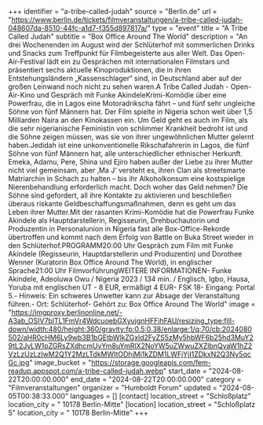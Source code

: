 +++
identifier = "a-tribe-called-judah"
source = "Berlin.de"
url = "https://www.berlin.de/tickets/filmveranstaltungen/a-tribe-called-judah-048607da-8510-44fc-a1d7-f355d897817a/"
type = "event"
title = "A Tribe Called Judah"
subtitle = "Box Office Around The World"
description = "An drei Wochenenden im August wird der Schlüterhof mit sommerlichen Drinks und Snacks zum Treffpunkt für Filmbegeisterte aus aller Welt. Das Open-Air-Festival lädt ein zu Gesprächen mit internationalen Filmstars und präsentiert sechs aktuelle Kinoproduktionen, die in ihren Entstehungsländern „Kassenschlager“ sind, in Deutschland aber auf der großen Leinwand noch nicht zu sehen waren.A Tribe Called Judah - Open-Air-Kino und Gespräch mit Funke AkindeleKrimi-Komödie über eine Powerfrau, die in Lagos eine Motoradrikscha fährt – und fünf sehr ungleiche Söhne von fünf Männern hat. Der Film spielte in Nigeria schon weit über 1,5 Milliarden Naira an den Kinokassen ein. Um Geld geht es auch im Film, als die sehr nigerianische Feministin von schlimmer Krankheit bedroht ist und die Söhne zeigen müssen, was sie von ihrer ungewöhnlichen Mutter gelernt haben.Jedidah ist eine unkonventionelle Rikschafahrerin in Lagos, die fünf Söhne von fünf Männern hat, alle unterschiedlicher ethnischer Herkunft. Emeka, Adamu, Pere, Shina und Ejiro haben außer der Liebe zu ihrer Mutter nicht viel gemeinsam, aber ‚Ma J‘ versteht es, ihren Clan als streetsmarte Matriarchin in Schach zu halten – bis ihr Alkoholkonsum eine kostspielige Nierenbehandlung erforderlich macht. Doch woher das Geld nehmen? Die Söhne sind gefordert, all ihre Kontakte zu aktivieren und beschließen überaus riskante Geldbeschaffungsmaßnahmen, denn es geht um das Leben ihrer Mutter.Mit der rasanten Krimi-Komödie hat die Powerfrau Funke Akindele als Hauptdarstellerin, Regisseurin, Drehbuchautorin und Produzentin in Personalunion in Nigeria fast alle Box-Office-Rekorde übertroffen und kommt nach dem Erfolg von Battle on Buka Street wieder in den Schlüterhof.PROGRAMM20:00 Uhr Gespräch zum Film mit Funke Akindele (Regisseurin, Hauptdarstellerin und Produzentin) und Dorothee Wenner (Kuratorin Box Office Around The World), in englischer Sprache21:00 Uhr FilmvorführungWEITERE INFORMATIONEN- Funke Akindele, Adeoluwa Owu / Nigeria 2023 / 134 min. / Englisch, Igbo, Hausa, Yoruba mit englischen UT - 8 EUR, ermäßigt 4 EUR- FSK 18- Eingang: Portal 5.- Hinweis: Ein schweres Unwetter kann zur Absage der Veranstaltung führen.- Ort: Schlüterhof- Gehört zu: Box Office Around The World"
image = "https://imgproxy.berlinonline.net/-A3ab_OSIV7blTL1FmVr4WdcuoebGXyujgnHFFihFAU/resizing_type:fill-down/width:480/height:360/gravity:fp:0.5:0.38/enlarge:1/q:70/cb:2024080502/aHR0cHM6Ly9wb3B1bGEtbWlkZGxld2FyZS5zMy5hbWF6b25hd3MuY29tL2JvLW1pZGRsZXdhcmUvYm8uYmRlX2NoYW5uZWwuZXZlbnQvaW1hZ2VzLzUzLzIwM2Q1Y2MzLTdkMWItODhjMi1kZDM1LWFjYjI1ZDkxN2Q3Ny5qcGc.jpg"
image_bucket = "https://storage.googleapis.com/fem-readup.appspot.com/a-tribe-called-judah.webp"
start_date = "2024-08-22T20:00:00.000"
end_date = "2024-08-22T20:00:00.000"
category = "Filmveranstaltungen"
organizer = "Humboldt Forum"
updated = "2024-08-05T00:38:33.000"
languages = []
[contact]
location_street = "Schloßplatz"
location_city = " 10178 Berlin-Mitte"
[location]
location_street = "Schloßplatz 5"
location_city = " 10178 Berlin-Mitte"
+++